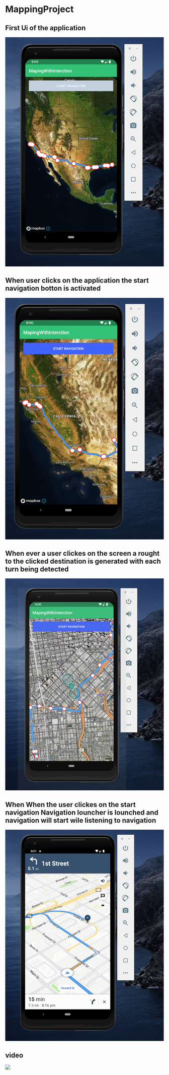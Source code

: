 # MappingProject
<h2>First Ui of the application </h2>

![Application first Ui](https://github.com/KedamawiMulualem/MappingProject/blob/master/Screen%20Shot%202020-04-12%20at%208.00.17%20PM.jpg)


<h2>When user clicks on the application the start navigation botton is activated </h2>

![Application first Ui](https://github.com/KedamawiMulualem/MappingProject/blob/master/Screen%20Shot%202020-04-12%20at%208.00.35%20PM.png)


<h2>When ever a user clickes on the screen a rought to the clicked destination is generated with each turn being detected </h2>

![Application first Ui](https://github.com/KedamawiMulualem/MappingProject/blob/master/Screen%20Shot%202020-04-12%20at%208.00.55%20PM.png)

<h2>When When the user clickes on the start navigation Navigation louncher is lounched and navigation will start wile listening to navigation</h2>

![Application first Ui](https://github.com/KedamawiMulualem/MappingProject/blob/master/Screen%20Shot%202020-04-12%20at%208.01.47%20PM.png)


<h2>video</h2>

![](https://drive.google.com/open?id=1j0elSi6xI9AaQ-i2GIYqU5caYlJq94we)
